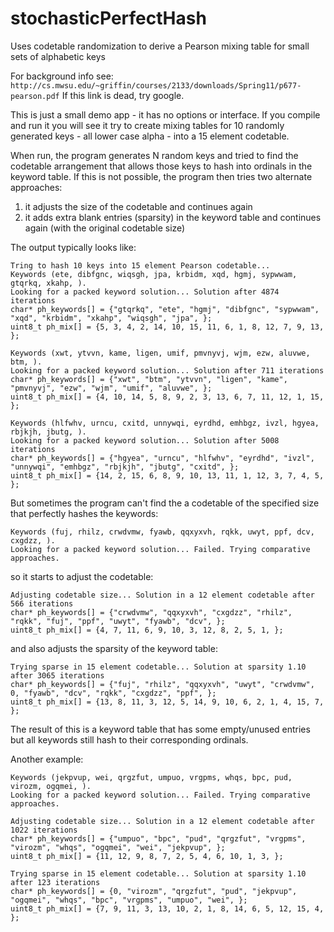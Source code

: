 # stochasticPerfectHash
Uses codetable randomization to derive a Pearson mixing table for small sets of alphabetic keys

For background info see: 
```http://cs.mwsu.edu/~griffin/courses/2133/downloads/Spring11/p677-pearson.pdf``` If this link is dead, try google.

This is just a small demo app - it has no options or interface. If you compile and run it you will see it
 try to create mixing tables for 10 randomly generated keys - all lower case alpha - into a 15 element codetable.

When run, the program generates N random keys and tried to find the codetable arrangement that allows
those keys to hash into ordinals in the keyword table.  If this is not possible, the program then tries
two alternate approaches:
1. it adjusts the size of the codetable and continues again
2. it adds extra blank entries (sparsity) in the keyword table and continues again (with the original codetable size)

The output typically looks like:
```
Tring to hash 10 keys into 15 element Pearson codetable...
Keywords (ete, dibfgnc, wiqsgh, jpa, krbidm, xqd, hgmj, sypwwam, gtqrkq, xkahp, ).
Looking for a packed keyword solution... Solution after 4874 iterations
char* ph_keywords[] = {"gtqrkq", "ete", "hgmj", "dibfgnc", "sypwwam", "xqd", "krbidm", "xkahp", "wiqsgh", "jpa", };
uint8_t ph_mix[] = {5, 3, 4, 2, 14, 10, 15, 11, 6, 1, 8, 12, 7, 9, 13, };

Keywords (xwt, ytvvn, kame, ligen, umif, pmvnyvj, wjm, ezw, aluvwe, btm, ).
Looking for a packed keyword solution... Solution after 711 iterations
char* ph_keywords[] = {"xwt", "btm", "ytvvn", "ligen", "kame", "pmvnyvj", "ezw", "wjm", "umif", "aluvwe", };
uint8_t ph_mix[] = {4, 10, 14, 5, 8, 9, 2, 3, 13, 6, 7, 11, 12, 1, 15, };

Keywords (hlfwhv, urncu, cxitd, unnywqi, eyrdhd, emhbgz, ivzl, hgyea, rbjkjh, jbutg, ).
Looking for a packed keyword solution... Solution after 5008 iterations
char* ph_keywords[] = {"hgyea", "urncu", "hlfwhv", "eyrdhd", "ivzl", "unnywqi", "emhbgz", "rbjkjh", "jbutg", "cxitd", };
uint8_t ph_mix[] = {14, 2, 15, 6, 8, 9, 10, 13, 11, 1, 12, 3, 7, 4, 5, };
```

But sometimes the program can't find the a codetable of the specified size that perfectly hashes the keywords:
```
Keywords (fuj, rhilz, crwdvmw, fyawb, qqxyxvh, rqkk, uwyt, ppf, dcv, cxgdzz, ).
Looking for a packed keyword solution... Failed. Trying comparative approaches.
```
so it starts to adjust the codetable:
```
Adjusting codetable size... Solution in a 12 element codetable after 566 iterations
char* ph_keywords[] = {"crwdvmw", "qqxyxvh", "cxgdzz", "rhilz", "rqkk", "fuj", "ppf", "uwyt", "fyawb", "dcv", };
uint8_t ph_mix[] = {4, 7, 11, 6, 9, 10, 3, 12, 8, 2, 5, 1, };
```
and also adjusts the sparsity of the keyword table:
```
Trying sparse in 15 element codetable... Solution at sparsity 1.10 after 3065 iterations
char* ph_keywords[] = {"fuj", "rhilz", "qqxyxvh", "uwyt", "crwdvmw", 0, "fyawb", "dcv", "rqkk", "cxgdzz", "ppf", };
uint8_t ph_mix[] = {13, 8, 11, 3, 12, 5, 14, 9, 10, 6, 2, 1, 4, 15, 7, };
```
The result of this is a keyword table that has some empty/unused entries but all keywords
still hash to their corresponding ordinals. 

Another example:
```
Keywords (jekpvup, wei, qrgzfut, umpuo, vrgpms, whqs, bpc, pud, virozm, ogqmei, ).
Looking for a packed keyword solution... Failed. Trying comparative approaches.

Adjusting codetable size... Solution in a 12 element codetable after 1022 iterations
char* ph_keywords[] = {"umpuo", "bpc", "pud", "qrgzfut", "vrgpms", "virozm", "whqs", "ogqmei", "wei", "jekpvup", };
uint8_t ph_mix[] = {11, 12, 9, 8, 7, 2, 5, 4, 6, 10, 1, 3, };

Trying sparse in 15 element codetable... Solution at sparsity 1.10 after 123 iterations
char* ph_keywords[] = {0, "virozm", "qrgzfut", "pud", "jekpvup", "ogqmei", "whqs", "bpc", "vrgpms", "umpuo", "wei", };
uint8_t ph_mix[] = {7, 9, 11, 3, 13, 10, 2, 1, 8, 14, 6, 5, 12, 15, 4, };
```
